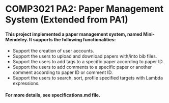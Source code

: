 # COMP3021 PA2: Paper Management System (Extended from PA1)

#### This project implemented a paper management system, named Mini-Mendeley. It supports the following functionalities:
- Support the creation of user accounts.
- Support the users to upload and download papers with/into bib files.
- Support the users to add tags to a specific paper according to paper ID.
- Support the users to add comments to a specific paper or another comment according to paper ID or comment ID.
- Support the users to search, sort, profile specified targets with Lambda expressions.

#### For more details, see specifications.md file.
